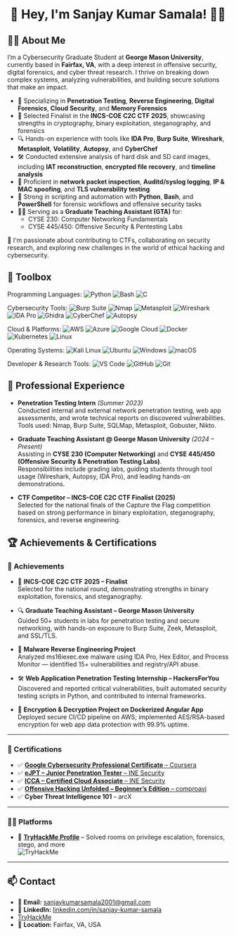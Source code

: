   <h1 align="center">👋 Hey, I'm Sanjay Kumar Samala! 🧑‍💻</h1>


## 👨‍💻 About Me

I’m a Cybersecurity Graduate Student at **George Mason University**, currently based in **Fairfax, VA**, with a deep interest in offensive security, digital forensics, and cyber threat research. I thrive on breaking down complex systems, analyzing vulnerabilities, and building secure solutions that make an impact.

- 🔐 Specializing in **Penetration Testing**, **Reverse Engineering**, **Digital Forensics**, **Cloud Security**, and **Memory Forensics**
- 🧠 Selected Finalist in the **INCS-COE C2C CTF 2025**, showcasing strengths in cryptography, binary exploitation, steganography, and forensics
- 🔍 Hands-on experience with tools like **IDA Pro**, **Burp Suite**, **Wireshark**, **Metasploit**, **Volatility**, **Autopsy**, and **CyberChef**
- 🛠️ Conducted extensive analysis of hard disk and SD card images, including **IAT reconstruction**, **encrypted file recovery**, and **timeline analysis**
- 📡 Proficient in **network packet inspection**, **Auditd/syslog logging**, **IP & MAC spoofing**, and **TLS vulnerability testing**
- 🎯 Strong in scripting and automation with **Python**, **Bash**, and **PowerShell** for forensic workflows and offensive security tasks
- 🧑‍🏫 Serving as a **Graduate Teaching Assistant (GTA)** for:
  - CYSE 230: Computer Networking Fundamentals
  - CYSE 445/450: Offensive Security & Pentesting Labs

🚀 I'm passionate about contributing to CTFs, collaborating on security research, and exploring new challenges in the world of ethical hacking and cybersecurity.

  

## 🧰 Toolbox

Programming Languages: ![Python](https://img.shields.io/badge/Python-3776AB?style=flat-square&logo=python&logoColor=white) ![Bash](https://img.shields.io/badge/Bash-4EAA25?style=flat-square&logo=gnubash&logoColor=white) ![C](https://img.shields.io/badge/C-00599C?style=flat-square&logo=c&logoColor=white)

Cybersecurity Tools: ![Burp Suite](https://img.shields.io/badge/Burp%20Suite-ff6610?style=flat-square&logo=burpsuite&logoColor=white) ![Nmap](https://img.shields.io/badge/Nmap-00488C?style=flat-square) ![Metasploit](https://img.shields.io/badge/Metasploit-3B4F91?style=flat-square) ![Wireshark](https://img.shields.io/badge/Wireshark-00629b?style=flat-square&logo=wireshark&logoColor=white) ![IDA Pro](https://img.shields.io/badge/IDA%20Pro-333333?style=flat-square) ![Ghidra](https://img.shields.io/badge/Ghidra-B31B1B?style=flat-square) ![CyberChef](https://img.shields.io/badge/CyberChef-6ecf0e?style=flat-square) ![Autopsy](https://img.shields.io/badge/Autopsy-1D76DB?style=flat-square)

Cloud & Platforms: ![AWS](https://img.shields.io/badge/AWS-232f3e?style=flat-square&logo=amazonaws&logoColor=white) ![Azure](https://img.shields.io/badge/Azure-0078D4?style=flat-square&logo=microsoftazure&logoColor=white) ![Google Cloud](https://img.shields.io/badge/Google%20Cloud-4285F4?style=flat-square&logo=googlecloud&logoColor=white) ![Docker](https://img.shields.io/badge/Docker-2496ED?style=flat-square&logo=docker&logoColor=white) ![Kubernetes](https://img.shields.io/badge/Kubernetes-326CE5?style=flat-square&logo=kubernetes&logoColor=white) ![Linux](https://img.shields.io/badge/Linux-FCC624?style=flat-square&logo=linux&logoColor=black)

Operating Systems: ![Kali Linux](https://img.shields.io/badge/Kali%20Linux-557C94?style=flat-square&logo=kalilinux&logoColor=white) ![Ubuntu](https://img.shields.io/badge/Ubuntu-E95420?style=flat-square&logo=ubuntu&logoColor=white) ![Windows](https://img.shields.io/badge/Windows-0078D6?style=flat-square&logo=windows&logoColor=white) ![macOS](https://img.shields.io/badge/macOS-000000?style=flat-square&logo=apple&logoColor=white)

Developer & Research Tools: ![VS Code](https://img.shields.io/badge/VS%20Code-007ACC?style=flat-square&logo=visualstudiocode&logoColor=white) ![GitHub](https://img.shields.io/badge/GitHub-181717?style=flat-square&logo=github&logoColor=white) ![Git](https://img.shields.io/badge/Git-F05032?style=flat-square&logo=git&logoColor=white)


## 💼 Professional Experience


- **Penetration Testing Intern** *(Summer 2023)*  
  Conducted internal and external network penetration testing, web app assessments, and wrote technical reports on discovered vulnerabilities.  
  Tools used: Nmap, Burp Suite, SQLMap, Metasploit, Gobuster, Nikto.

- **Graduate Teaching Assistant @ George Mason University** *(2024 – Present)*  
  Assisting in **CYSE 230 (Computer Networking)** and **CYSE 445/450 (Offensive Security & Penetration Testing Labs)**.  
  Responsibilities include grading labs, guiding students through tool usage (Wireshark, Autopsy, IDA Pro), and leading hands-on demonstrations.

- **CTF Competitor – INCS-COE C2C CTF Finalist (2025)**  
  Selected for the national finals of the Capture the Flag competition based on strong performance in binary exploitation, steganography, forensics, and reverse engineering.


## 🏆 Achievements & Certifications

### 🏅 Achievements

- 🧠 **INCS-COE C2C CTF 2025 – Finalist**  
  Selected for the national round, demonstrating strengths in binary exploitation, forensics, and steganography.

- 🔍 **Graduate Teaching Assistant – George Mason University**  
  Guided 50+ students in labs for penetration testing and secure networking, with hands-on exposure to Burp Suite, Zeek, Metasploit, and SSL/TLS.

- 🧪 **Malware Reverse Engineering Project**  
  Analyzed ms16iexec.exe malware using IDA Pro, Hex Editor, and Process Monitor — identified 15+ vulnerabilities and registry/API abuse.

- 🛠️ **Web Application Penetration Testing Internship – HackersForYou**  
  Discovered and reported critical vulnerabilities, built automated security testing scripts in Python, and contributed to internal frameworks.

- 🔐 **Encryption & Decryption Project on Dockerized Angular App**  
  Deployed secure CI/CD pipeline on AWS; implemented AES/RSA-based encryption for web app data protection with 99.9% uptime.

---

### 📜 Certifications

- ✅ [**Google Cybersecurity Professional Certificate** – Coursera](https://www.coursera.org/account/accomplishments/professional-cert/IVR6TXW67H9L)
- ✅ [**eJPT – Junior Penetration Tester** – INE Security](https://certs.ine.com/ef844c6e-ce79-4c67-a2bf-e53eae42a7ea#gs.bqduqn)
- ✅ [**ICCA – Certified Cloud Associate** – INE Security](https://certs.ine.com/f28b5436-a6d2-4af7-9c6d-38b6b3ac7a97)
- ✅ [**Offensive Hacking Unfolded – Beginner’s Edition** – comproavi](https://app.onlinecoursehost.com/certificate-proof/EWCMtAhS9bQgqAhVHuI5wJwrR5r1/YQdCEpJMDMILoe39Nv23/AYT6h9AEHaR65IES9laD2mv8cjw1)
- ✅ **Cyber Threat Intelligence 101** – arcX

---

### 🧑‍💻 Platforms

- 🧱 [**TryHackMe Profile**](https://tryhackme.com/p/sanju.samala) – Solved rooms on privilege escalation, forensics, stego, and more  
  ![TryHackMe](https://img.shields.io/badge/TryHackMe-212C42?style=flat-square&logo=tryhackme&logoColor=red)


---

## 📫 Contact

- 📧 **Email:** [sanjaykumarsamala2001@gmail.com](mailto:sanjaykumarsamala2001@gmail.com)
- 💼 **LinkedIn:** [linkedin.com/in/sanjay-kumar-samala](https://www.linkedin.com/in/sanjay-kumar-samala/)
- [TryHackMe](https://tryhackme.com/p/sanju.samala) 
- 📍 **Location:** Fairfax, VA, USA

